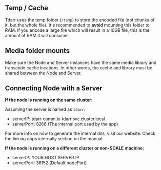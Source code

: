 ## Temp / Cache

Tdarr uses the temp folder (`/temp`) to store the encoded file (not chunks of it, but the whole file). It's recommended to __avoid__ mounting this folder to RAM.
If you encode a large file which will result in a 10GB file, this is the amount of RAM it will consume.


## Media folder mounts

Make sure the Node and Server instances have the same media library and transcode cache locations. In other words, the cache and library must be shared between the Node and Server.

## Connecting Node with a Server

__If the node is running on the same cluster:__

Assuming the server is named as `tdarr`.

* serverIP: tdarr-comm.ix-tdarr.svc.cluster.local
* serverPort: 8266 (The internal port used by the app)

For more info on how to generate the internal dns, visit our website. Check the linking apps internally section on the manual.

__If the node is running on a different cluster or non-SCALE machine:__

* serverIP: YOUR.HOST.SERVER.IP
* serverPort: 36152 (Default nodePort)

